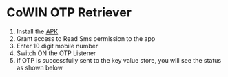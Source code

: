 CoWIN OTP Retriever
=================

1. Install the [APK](../../CoWinOtpRetreiver.apk)
2. Grant access to Read Sms permission to the app
3. Enter 10 digit mobile number
4. Switch ON the OTP Listener
5. if OTP is successfully sent to the key value store, you will see the status as shown below